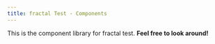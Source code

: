 ```yaml
---
title: fractal Test - Components
---
```

This is the component library for fractal test. **Feel free to look around!**
